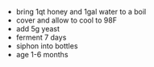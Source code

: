 - bring 1qt honey and 1gal water to a boil
- cover and allow to cool to 98F
- add 5g yeast
- ferment 7 days
- siphon into bottles
- age 1-6 months
